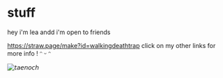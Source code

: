 # stuff

hey i'm lea andd i'm open to friends

https://straw.page/make?id=walkingdeathtrap
  click on my other links for more info ! ᵔ ᵕ ᵔ

![𝘵𝘢𝘦𝘯𝘰𝘤𝘩](https://github.com/user-attachments/assets/c7b56bcc-baf6-4274-adac-219356daa964)
